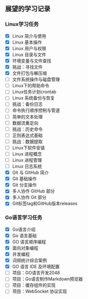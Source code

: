 ## 展望的学习记录

### Linux学习任务
- [x] Linux 简介与使用                                    
- [x] Linux 基本操作             
- [x] Linux 用户与权限                        
- [x] Linux 目录与文件                                    
- [x] 环境变量与文件查找        
- [x] 挑战：寻找文件                           
- [x] 文件打包与解压缩                                      
- [ ] 文件系统操作与磁盘管理                                     
- [ ] Linux下的帮助命令                      
- [ ] Linux任务计划crontab                                      
- [ ] Linux 系统备份与恢复                                   
- [ ] 挑战：备份日志
- [ ] 命令执行顺序控制与管道
- [ ] 简单的文本处理
- [ ] 数据流重定向
- [ ] 挑战：历史命令
- [ ] 正则表达式基础
- [ ] 挑战：数据提取
- [ ] Linux下软件安装
- [ ] Linux 进程概念
- [ ] Linux 进程管理
- [ ] Linux 日志系统
- [x] Git 与 GitHub 简介                  
- [x] Git 基础操作                        
- [x] Git 分支操作                        
- [x] 多人协作 GitHub 部分                
- [x] 多人协作 Git 部分                   
- [x] Git标签tag和GitHub版本releases      

### Go语言学习任务
- [x] Go语言介绍                      
- [x] Go 语言基础                     
- [x] GO 语言顺序编程                 
- [x] 面向对象编程                    
- [x] 并发编程                        
- [x] 词频统计综合案例                
- [x] GO 语言 IDE 及环境配置          
- [ ] 项目：GO语言开发2048                  
- [ ] 项目：Go语言制作Markdown预览器        
- [ ] 项目：缓存组件的实现                  
- [ ] 项目：WebSocket 协议实现         
